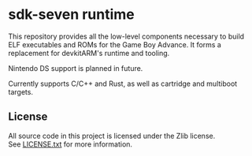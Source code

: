 # sdk-seven runtime

This repository provides all the low-level components necessary to build ELF
executables and ROMs for the Game Boy Advance. It forms a replacement for
devkitARM's runtime and tooling.

Nintendo DS support is planned in future.

Currently supports C/C++ and Rust, as well as cartridge and multiboot targets.

## License

All source code in this project is licensed under the Zlib license.\
See [LICENSE.txt](./LICENSE.txt) for more information.
